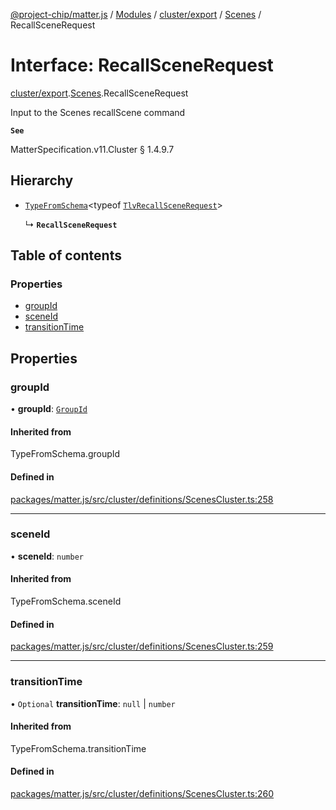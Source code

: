 [@project-chip/matter.js](../README.md) / [Modules](../modules.md) / [cluster/export](../modules/cluster_export.md) / [Scenes](../modules/cluster_export.Scenes.md) / RecallSceneRequest

# Interface: RecallSceneRequest

[cluster/export](../modules/cluster_export.md).[Scenes](../modules/cluster_export.Scenes.md).RecallSceneRequest

Input to the Scenes recallScene command

**`See`**

MatterSpecification.v11.Cluster § 1.4.9.7

## Hierarchy

- [`TypeFromSchema`](../modules/tlv_export.md#typefromschema)\<typeof [`TlvRecallSceneRequest`](../modules/cluster_export.Scenes.md#tlvrecallscenerequest)\>

  ↳ **`RecallSceneRequest`**

## Table of contents

### Properties

- [groupId](cluster_export.Scenes.RecallSceneRequest.md#groupid)
- [sceneId](cluster_export.Scenes.RecallSceneRequest.md#sceneid)
- [transitionTime](cluster_export.Scenes.RecallSceneRequest.md#transitiontime)

## Properties

### groupId

• **groupId**: [`GroupId`](../modules/datatype_export.md#groupid)

#### Inherited from

TypeFromSchema.groupId

#### Defined in

[packages/matter.js/src/cluster/definitions/ScenesCluster.ts:258](https://github.com/project-chip/matter.js/blob/0c058ae17fdba4c0b89b8b13c309011d51782299/packages/matter.js/src/cluster/definitions/ScenesCluster.ts#L258)

___

### sceneId

• **sceneId**: `number`

#### Inherited from

TypeFromSchema.sceneId

#### Defined in

[packages/matter.js/src/cluster/definitions/ScenesCluster.ts:259](https://github.com/project-chip/matter.js/blob/0c058ae17fdba4c0b89b8b13c309011d51782299/packages/matter.js/src/cluster/definitions/ScenesCluster.ts#L259)

___

### transitionTime

• `Optional` **transitionTime**: ``null`` \| `number`

#### Inherited from

TypeFromSchema.transitionTime

#### Defined in

[packages/matter.js/src/cluster/definitions/ScenesCluster.ts:260](https://github.com/project-chip/matter.js/blob/0c058ae17fdba4c0b89b8b13c309011d51782299/packages/matter.js/src/cluster/definitions/ScenesCluster.ts#L260)
